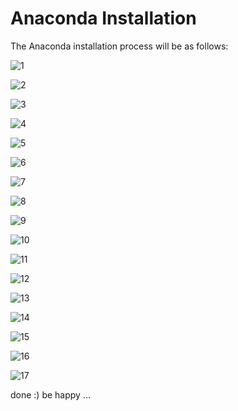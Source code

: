 # Anaconda Installation

The Anaconda installation process will be as follows:

![1](https://github.com/user-attachments/assets/65cd2cf8-676c-46e9-b2ef-994d06e2d986)

![2](https://github.com/user-attachments/assets/217558ff-2369-43a6-836b-376512dce7a0)

![3](https://github.com/user-attachments/assets/d085fa3a-b28c-4882-80be-e14e4e803b28)

![4](https://github.com/user-attachments/assets/598550c4-c543-47bb-a00e-4cbc74400982)

![5](https://github.com/user-attachments/assets/29d14389-0ebd-46e9-845b-975a6bbd5766)

![6](https://github.com/user-attachments/assets/2e0daa16-e958-4b17-9aed-206a8760e29b)

![7](https://github.com/user-attachments/assets/5d303253-fa19-423e-b712-e3244f079cf3)

![8](https://github.com/user-attachments/assets/344b2529-09d7-4eaa-a20f-b1d26b3efc65)

![9](https://github.com/user-attachments/assets/475a8450-d838-4d58-a744-cc429ee9645f)

![10](https://github.com/user-attachments/assets/1bc14f3f-1617-4a51-acc4-923828f4599a)

![11](https://github.com/user-attachments/assets/0349b973-ab7c-4afa-8dcd-c59ee1d155ff)

![12](https://github.com/user-attachments/assets/83326d1f-3dcf-46e2-8924-b19dfdaacb70)

![13](https://github.com/user-attachments/assets/0e7b7278-63ae-4f02-a2c0-a416d0db9ac5)

![14](https://github.com/user-attachments/assets/57f7c08c-feaf-428d-b9e0-58d6ab036829)

![15](https://github.com/user-attachments/assets/475b22b4-40a8-43a4-830a-a5fc6e3424ea)

![16](https://github.com/user-attachments/assets/185f05ac-ef8a-4fd7-a5ca-c7d90c34d12d)

![17](https://github.com/user-attachments/assets/b4b01981-a3a9-41cc-b738-e65593a416ed)

done :)
be happy ...
